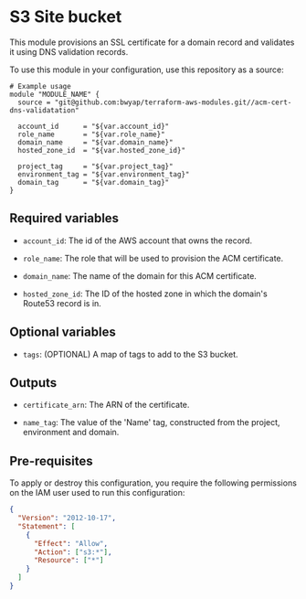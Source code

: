# S3 Site bucket

This module provisions an SSL certificate for a domain record and validates it using DNS validation records.

To use this module in your configuration, use this repository as a source:

```hcl
# Example usage
module "MODULE_NAME" {
  source = "git@github.com:bwyap/terraform-aws-modules.git//acm-cert-dns-validatation"

  account_id      = "${var.account_id}"
  role_name       = "${var.role_name}"
  domain_name     = "${var.domain_name}"
  hosted_zone_id  = "${var.hosted_zone_id}"

  project_tag     = "${var.project_tag}"
  environment_tag = "${var.environment_tag}"
  domain_tag      = "${var.domain_tag}"
}
```

## Required variables

- `account_id`: The id of the AWS account that owns the record.

- `role_name`: The role that will be used to provision the ACM certificate.

- `domain_name`: The name of the domain for this ACM certificate.

- `hosted_zone_id`: The ID of the hosted zone in which the domain's Route53 record is in.


## Optional variables

- `tags`: (OPTIONAL) A map of tags to add to the S3 bucket.


## Outputs

- `certificate_arn`: The ARN of the certificate.

- `name_tag`: The value of the 'Name' tag, constructed from the project, environment and domain.


## Pre-requisites

To apply or destroy this configuration, you require the following permissions on the IAM user used to run this configuration:

```json
{
  "Version": "2012-10-17",
  "Statement": [
    {
      "Effect": "Allow",
      "Action": ["s3:*"],
      "Resource": ["*"]
    }
  ]
}
```
